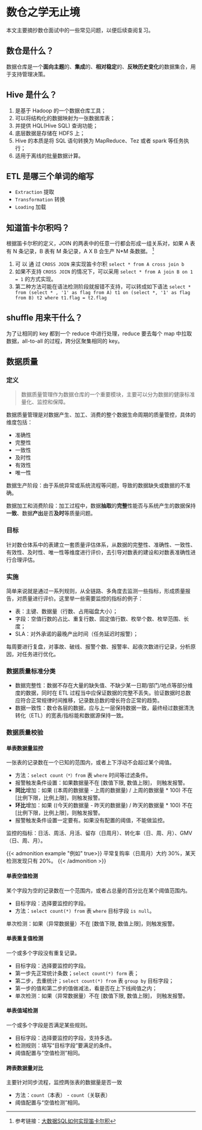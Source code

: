 # 数仓之学无止境


本文主要摘抄数仓面试中的一些常见问题，以便后续查阅复习。
<!--more-->

## 数仓是什么？

数据仓库是一个**面向主题**的、**集成**的、**相对稳定**的、**反映历史变化**的数据集合，用于支持管理决策。

## Hive 是什么？

1. 是基于 Hadoop 的一个数据仓库工具；
1. 可以将结构化的数据映射为一张数据库表；
1. 并提供 HQL(Hive SQL) 查询功能；
1. 底层数据是存储在 HDFS 上；
1. Hive 的本质是将 SQL 语句转换为 MapReduce、Tez 或者 spark 等任务执行；
1. 适用于离线的批量数据计算。

## ETL 是哪三个单词的缩写

- `Extraction` 提取
- `Transformation` 转换
- `Loading` 加载

## 知道笛卡尔积吗？

根据笛卡尔积的定义，JOIN 的两表中的任意一行都会形成一组关系对，如果 A 表有 N 条记录，B 表有 M 条记录，A X B 会生产 N*M 条数据。 [^1]

1. 可 以 通 过 `CROSS JOIN` 来实现笛卡尔积 `select * from A cross join b`
1. 如果不支持 `CROSS JOIN` 的情况下，可以采用 `select * from A join B on 1 = 1` 的方式实现。
1. 第二种方法可能在语法检测阶段就报错不支持，可以转成如下语法 `select * from (select * , '1' as flag from A) t1 on (select *, '1' as flag from B) t2 where t1.flag = t2.flag`

## shuffle 用来干什么？

为了让相同的 key 都到一个 reduce 中进行处理，reduce 要去每个 map 中拉取数据，all-to-all 的过程，跨分区聚集相同的 key。

## 数据质量

### 定义

> 数据质量管理作为数据仓库的一个重要模块，主要可以分为数据的健康标准量化、监控和保障。

数据质量管理是对数据产生、加工、消费的整个数据生命周期的质量管控，具体的维度包括：

- 准确性
- 完整性
- 一致性
- 及时性
- 有效性
- 唯一性

数据生产阶段：由于系统异常或系统流程等问题，导致的数据缺失或数据的不准确。

数据加工和消费阶段：加工过程中，数据**抽取**的**完整**性能否与系统产生的数据保持**一致**、数据**产出**是否**及时**等质量问题。

### 目标

针对数仓体系中的表建立一套质量评估体系，从数据的完整性、准确性、⼀致性、有效性、及时性、唯一性等维度进行评价，去引导对数表的建设和对数表准确性进行合理评估。

### 实施

简单来说就是通过一系列规则，从全链路、多角度去监测一些指标，形成质量报告，对质量进行评价。这里举一些需要监控的指标的例子：

- 表：主键、数据量（行数、占用磁盘大小）；
- 字段：空值行数的占比、重复行数、固定值行数、枚举个数、枚举范围、长度；
- SLA：对外承诺的最晚产出时间（任务延迟时报警）；

每周要进行复盘，对事故、破线、报警个数、报警率、起夜次数进行记录，分析原因，对任务进行优化。

### 数据质量标准分类

- 数据完整性：数据不存在大量的缺失值、不缺少某一日期/部门/地点等部分维度的数据，同时在 ETL 过程当中应保证数据的完整不丢失。验证数据时总数应符合正常规律时间推移，记录数总数的增长符合正常的趋势。
- 数据一致性：数仓各层的数据，应与上一层保持数据一致，最终经过数据清洗转化（ETL）的宽表/指标能和数据源保持一致。

### 数据质量校验

#### 单表数据量监控

一张表的记录数在一个已知的范围内，或者上下浮动不会超过某个阈值。

- 方法：`select count（*）from` 表 `where` 时间等过滤条件。
- 报警触发条件设置：如果数据量不在 [数值下限, 数值上限]， 则触发报警。
- **同比**增加：如果 ((本周的数据量 - 上周的数据量) / 上周的数据量 * 100) 不在 [比例下限，比例上限]，则触发报警。
- **环比**增加：如果 ((今天的数据量 - 昨天的数据量) / 昨天的数据量 * 100) 不在 [比例下限，比例上限]，则触发报警。
- 报警触发条件设置一定要有。如果没有配置的阈值，不能做监控。

监控的指标：日活、周活、月活、留存（日周月）、转化率（日、周、月）、GMV（日、周、月）。

{{< admonition example "例如" true>}}
平常复购率（日周月）大约 30%，某天检测发现只有 20%。
{{< /admonition >}}

#### 单表空值检测

某个字段为空的记录数在一个范围内，或者占总量的百分比在某个阈值范围内。

- 目标字段：选择要监控的字段。
- 方法：`select count(*) from` 表 `where` 目标字段 `is null`。

单次检测：如果（异常数据量）不在 [数值下限, 数值上限]，则触发报警。

#### 单表重复值检测

一个或多个字段没有重复记录。

- 目标字段：选择要监控的字段。
- 第一步先正常统计条数；`select count(*) form` 表；
- 第二步，去重统计；`select count(*) from` 表 `group by` 目标字段；
- 第一步的值和第二步的值做减法，看是否在上下线阀值之内；
- 单次检测：如果（异常数据量）不在 [数值下限, 数值上限]， 则触发报警。

#### 单表值域检测

一个或多个字段是否满足某些规则。

- 目标字段：选择要监控的字段，支持多选。
- 检测规则：填写“目标字段”要满足的条件。
- 阈值配置与“空值检测”相同。

#### 跨表数据量对比

主要针对同步流程，监控两张表的数据量是否一致

- 方法：`count`（本表） - `count`（关联表）
- 阈值配置与“空值检测”相同。

[^1]: 参考链接：[大数据SQL如何实现笛卡尔积](https://blog.csdn.net/firenet1/article/details/125268142)













